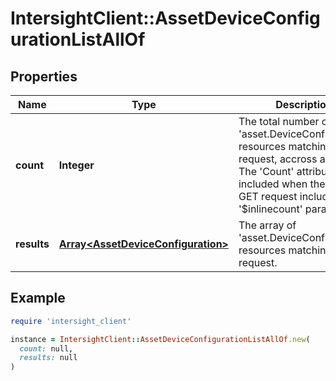 # IntersightClient::AssetDeviceConfigurationListAllOf

## Properties

| Name | Type | Description | Notes |
| ---- | ---- | ----------- | ----- |
| **count** | **Integer** | The total number of &#39;asset.DeviceConfiguration&#39; resources matching the request, accross all pages. The &#39;Count&#39; attribute is included when the HTTP GET request includes the &#39;$inlinecount&#39; parameter. | [optional] |
| **results** | [**Array&lt;AssetDeviceConfiguration&gt;**](AssetDeviceConfiguration.md) | The array of &#39;asset.DeviceConfiguration&#39; resources matching the request. | [optional] |

## Example

```ruby
require 'intersight_client'

instance = IntersightClient::AssetDeviceConfigurationListAllOf.new(
  count: null,
  results: null
)
```

